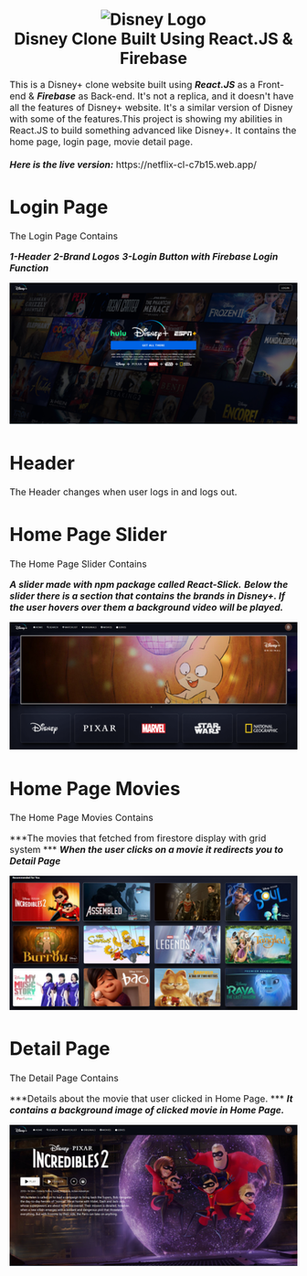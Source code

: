 <h1 align="center">
  <img title="Disney +" src="https://i.pinimg.com/originals/b5/37/db/b537db00216f918f08d283ee64de7f04.png" alt="Disney Logo" width="400" />
  <br>
  Disney Clone Built Using React.JS & Firebase
</h1>

<p><font size="3">
  This is a Disney+ clone website built using <strong><em>React.JS</em></strong> as a Front-end & <strong><em>Firebase</em></strong> as Back-end. It's not a replica, and it     doesn't have all the features of Disney+ website. It's a similar version of Disney with some of the features.This project is showing my abilities in React.JS to build something advanced like Disney+. It contains the home page, login page, movie detail page.
  <br><br> 
  <strong><em>Here is the live version:</em></strong> https://netflix-cl-c7b15.web.app/ 
</p>
  
  # Login Page
  The Login Page Contains
  
  ***1-Header***
  ***2-Brand Logos***
  ***3-Login Button with Firebase Login Function***
  
 <div align="center"><a name="menu"></a>

<img src="./public/images/login-page.PNG">
   
</div>

# Header

The Header changes when user logs in and logs out.

# Home Page Slider
The Home Page Slider Contains
  
  ***A slider made with npm package called React-Slick.***
  ***Below the slider there is a section that contains the brands in Disney+. If the user hovers over them a background video will be played.***
  
 <div align="center"><a name="menu"></a>

<img src="./public/images/homepage-top.PNG">
   
</div>

# Home Page Movies
The Home Page Movies Contains
  
  ***The movies that fetched from firestore display with grid system ***
  ***When the user clicks on a movie it redirects you to Detail Page***
  
 <div align="center"><a name="menu"></a>

<img src="./public/images/homepage-movies.PNG">
   
</div>

# Detail Page
The Detail Page Contains
  
  ***Details about the movie that user clicked in Home Page. ***
  ***It contains a background image of clicked movie in Home Page.***
  
 <div align="center"><a name="menu"></a>

<img src="./public/images/detail-page.PNG">
   
</div>





